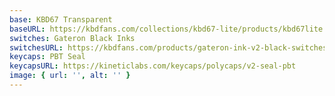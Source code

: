 ```yaml
---
base: KBD67 Transparent
baseURL: https://kbdfans.com/collections/kbd67-lite/products/kbd67lite
switches: Gateron Black Inks 
switchesURL: https://kbdfans.com/products/gateron-ink-v2-black-switches
keycaps: PBT Seal 
keycapsURL: https://kineticlabs.com/keycaps/polycaps/v2-seal-pbt
image: { url: '', alt: '' }
---
```


